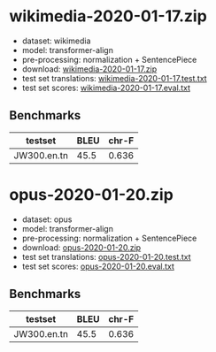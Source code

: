 # wikimedia-2020-01-17.zip

* dataset: wikimedia
* model: transformer-align
* pre-processing: normalization + SentencePiece
* download: [wikimedia-2020-01-17.zip](https://object.pouta.csc.fi/OPUS-MT-models/en-tn/wikimedia-2020-01-17.zip)
* test set translations: [wikimedia-2020-01-17.test.txt](https://object.pouta.csc.fi/OPUS-MT-models/en-tn/wikimedia-2020-01-17.test.txt)
* test set scores: [wikimedia-2020-01-17.eval.txt](https://object.pouta.csc.fi/OPUS-MT-models/en-tn/wikimedia-2020-01-17.eval.txt)

## Benchmarks

| testset               | BLEU  | chr-F |
|-----------------------|-------|-------|
| JW300.en.tn 	| 45.5 	| 0.636 |

# opus-2020-01-20.zip

* dataset: opus
* model: transformer-align
* pre-processing: normalization + SentencePiece
* download: [opus-2020-01-20.zip](https://object.pouta.csc.fi/OPUS-MT-models/en-tn/opus-2020-01-20.zip)
* test set translations: [opus-2020-01-20.test.txt](https://object.pouta.csc.fi/OPUS-MT-models/en-tn/opus-2020-01-20.test.txt)
* test set scores: [opus-2020-01-20.eval.txt](https://object.pouta.csc.fi/OPUS-MT-models/en-tn/opus-2020-01-20.eval.txt)

## Benchmarks

| testset               | BLEU  | chr-F |
|-----------------------|-------|-------|
| JW300.en.tn 	| 45.5 	| 0.636 |

